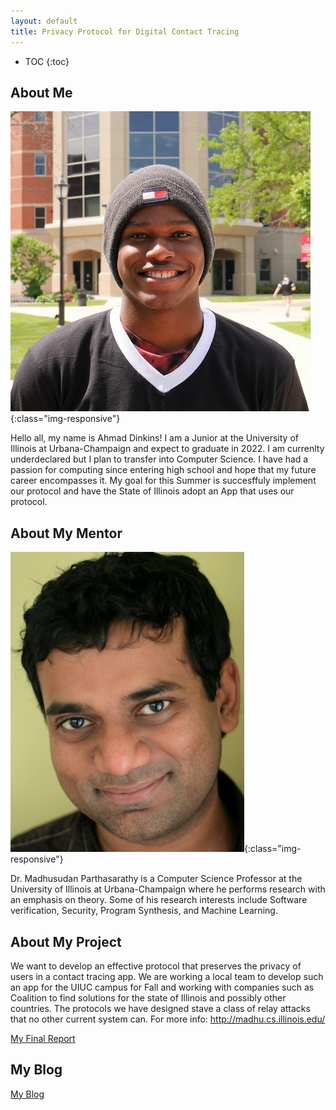 ```yaml
---
layout: default
title: Privacy Protocol for Digital Contact Tracing
---
```


* TOC
{:toc}

## About Me
![Ahmad Dinkins](images/Ahmad.jpg){:class="img-responsive"}

Hello all, my name is Ahmad Dinkins! I am a Junior at the University of Illinois at Urbana-Champaign and expect to graduate in 2022. I am currenlty underdeclared but I plan to transfer into Computer Science. I have had a passion for computing since entering high school and hope that my future career encompasses it. My goal for this Summer is succesffuly implement our protocol and have the State of Illinois adopt an App that uses our protocol.

## About My Mentor
![Madusudan Parthasrathy](images/Madhusudan.jpg){:class="img-responsive"}

Dr. Madhusudan Parthasarathy is a Computer Science Professor at the University of Illinois at Urbana-Champaign where he performs research with an emphasis on theory. Some of his research interests include Software verification, Security, Program Synthesis, and Machine Learning.

## About My Project

We want to develop an effective protocol that preserves the privacy of users in a contact tracing app. We are working a local team to develop such an app for the UIUC campus for Fall and working with companies such as Coalition to find solutions for the state of Illinois and possibly other countries. The protocols we have designed stave a class of relay attacks that no other current system can. For more info: http://madhu.cs.illinois.edu/

[My Final Report](files/finalreport.pdf)

## My Blog

[My Blog](blog.html)
